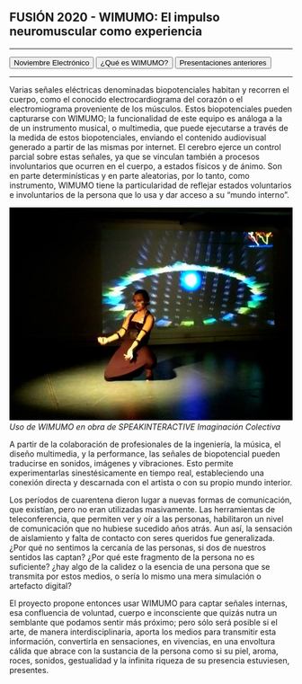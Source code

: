 ## FUSIÓN 2020 - WIMUMO: El impulso neuromuscular como experiencia

---

<button onclick="window.location.href='https://gibic-leici.github.io/wimumo/';">
Noviembre Electrónico
</button>
<button onclick="window.location.href='https://gibic-leici.github.io/wimumo/quees';">
¿Qué es WIMUMO?
</button>
<button onclick="window.location.href='https://gibic-leici.github.io/wimumo/presentaciones';">
Presentaciones anteriores
</button>

---

Varias señales eléctricas denominadas biopotenciales habitan y recorren el cuerpo, como el conocido electrocardiograma del corazón o el electromiograma proveniente de los músculos. Estos biopotenciales pueden capturarse con WIMUMO; la funcionalidad de este equipo es análoga a la de un instrumento musical, o multimedia, que puede ejecutarse a través de la medida de estos biopotenciales, enviando el contenido audiovisual generado a partir de las mismas por internet. El cerebro ejerce un control parcial sobre estas señales, ya que se vinculan también a procesos involuntarios que ocurren en el cuerpo, a estados físicos y de ánimo. Son en parte determinísticas y en parte aleatorias, por lo tanto, como instrumento, WIMUMO tiene la particularidad de reflejar estados voluntarios e involuntarios de la persona que lo usa y dar acceso a su “mundo interno”.

![Perfo](images/obra-speak.jpg)\
*Uso de WIMUMO en obra de SPEAKINTERACTIVE Imaginación Colectiva*

A partir de la colaboración de profesionales de la ingeniería, la música, el diseño multimedia, y la performance, las señales de biopotencial pueden traducirse en sonidos, imágenes y vibraciones. Esto permite experimentarlas sinestésicamente en tiempo real, estableciendo una conexión directa y descarnada con el artista o con su propio mundo interior.

Los períodos de cuarentena dieron lugar a nuevas formas de comunicación, que existían, pero no eran utilizadas masivamente. Las herramientas de teleconferencia, que permiten ver y oír a las personas, habilitaron un nivel de comunicación que no hubiese sucedido años atrás. Aun así, la sensación de aislamiento y falta de contacto con seres queridos fue generalizada. ¿Por qué no sentimos la cercanía de las personas, si dos de nuestros sentidos las captan? ¿Por qué este fragmento de la persona no es suficiente? ¿hay algo de la calidez o la esencia de una persona que se transmita por estos medios, o sería lo mismo una mera simulación o artefacto digital?

El proyecto propone entonces usar WIMUMO para captar señales internas, esa confluencia de voluntad, cuerpo e inconsciente que quizás nutra un semblante que podamos sentir más próximo; pero sólo será posible si el arte, de manera interdisciplinaria, aporta los medios para transmitir esta información, convertirla en sensaciones, en vivencias, en una envoltura cálida que abrace con la sustancia de la persona como si su piel, aroma, roces, sonidos, gestualidad y la infinita riqueza de su presencia estuviesen, presentes. 


